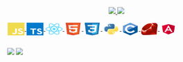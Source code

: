<div align="center">
  <a href="https://github.com/filipexcode">
  <img height="180em" src="https://github-readme-stats.vercel.app/api?username=filipexcode&show_icons=true&theme=dark&include_all_commits=true&count_private=true"/>
  <img height="180em" src="https://github-readme-stats.vercel.app/api/top-langs/?username=filipexcode&layout=compact&langs_count=7&theme=dark"/>
</div>
<div style="display: inline_block"><br>
  <img align="center" alt="F-Js" height="30" width="40" src="https://raw.githubusercontent.com/devicons/devicon/master/icons/javascript/javascript-plain.svg">
  <img align="center" alt="F-Ts" height="30" width="40" src="https://raw.githubusercontent.com/devicons/devicon/master/icons/typescript/typescript-original.svg">
  <img align="center" alt="F-React" height="30" width="40" src="https://raw.githubusercontent.com/devicons/devicon/master/icons/react/react-original.svg">
  <img align="center" alt="F-HTML" height="30" width="40" src="https://raw.githubusercontent.com/devicons/devicon/master/icons/html5/html5-original.svg">
  <img align="center" alt="F-CSS" height="30" width="40" src="https://raw.githubusercontent.com/devicons/devicon/master/icons/css3/css3-original.svg">
  <img align="center" alt="F-Python" height="30" width="40" src="https://raw.githubusercontent.com/devicons/devicon/master/icons/python/python-original.svg">
  <img align="center" alt="F-C" height="30" width="40" src="https://raw.githubusercontent.com/devicons/devicon/master/icons/c/c-original.svg">
  <img align="center" alt="F-Ruby" height="30" width="40" src="https://raw.githubusercontent.com/devicons/devicon/master/icons/ruby/ruby-original.svg">
  <img align="center" alt="F-Angular" height="30" width="40" src="https://raw.githubusercontent.com/devicons/devicon/master/icons/angular/angular-original.svg">
</div>
  
  ##
 
<div> 
  <a href = "mailto:filipesilva1503code@gmail.com"><img src="https://img.shields.io/badge/-Gmail-%23333?style=for-the-badge&logo=gmail&logoColor=white" target="_blank"></a>
  <a href="https://www.linkedin.com/in/filipe-moura-75925b233/" target="_blank"><img src="https://img.shields.io/badge/-LinkedIn-%230077B5?style=for-the-badge&logo=linkedin&logoColor=white" target="_blank"></a> 
  
</div>


